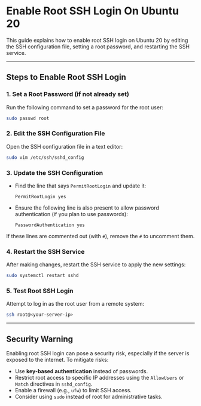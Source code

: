 # Enable Root SSH Login On Ubuntu 20

This guide explains how to enable root SSH login on Ubuntu 20 by editing the SSH configuration file, setting a root password, and restarting the SSH service.

---

## Steps to Enable Root SSH Login

### 1. Set a Root Password (if not already set)
Run the following command to set a password for the root user:

```bash
sudo passwd root
```

### 2. Edit the SSH Configuration File
Open the SSH configuration file in a text editor:

```bash
sudo vim /etc/ssh/sshd_config
```

### 3. Update the SSH Configuration

- Find the line that says `PermitRootLogin` and update it:

  ```plaintext
  PermitRootLogin yes
  ```

- Ensure the following line is also present to allow password authentication (if you plan to use passwords):

  ```plaintext
  PasswordAuthentication yes
  ```

If these lines are commented out (with `#`), remove the `#` to uncomment them.

### 4. Restart the SSH Service
After making changes, restart the SSH service to apply the new settings:

```bash
sudo systemctl restart sshd
```

### 5. Test Root SSH Login
Attempt to log in as the root user from a remote system:

```bash
ssh root@<your-server-ip>
```

---

## Security Warning

Enabling root SSH login can pose a security risk, especially if the server is exposed to the internet. To mitigate risks:

- Use **key-based authentication** instead of passwords.
- Restrict root access to specific IP addresses using the `AllowUsers` or `Match` directives in `sshd_config`.
- Enable a firewall (e.g., `ufw`) to limit SSH access.
- Consider using `sudo` instead of root for administrative tasks.
